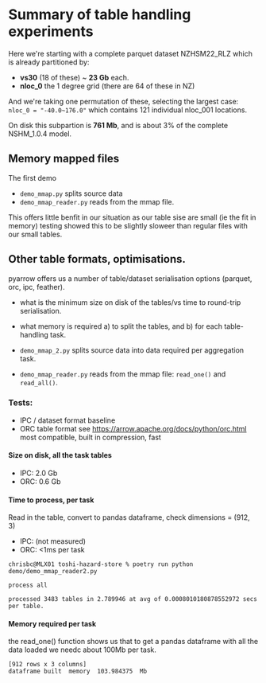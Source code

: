 # Summary of table handling experiments

Here we're starting with a complete parquet dataset NZHSM22_RLZ which is already partitioned by:
 - **vs30** (18 of these) ~ **23 Gb** each.
 - **nloc_0** the 1 degree grid (there are 64 of these in NZ)

And we're taking one permutation of these, selecting the largest case: `nloc_0 = "-40.0~176.0"` which contains 121 individual nloc_001 locations.

On disk this subpartion is **761 Mb**, and is about 3% of the complete NSHM_1.0.4 model.

## Memory mapped files

The first demo

 - `demo_mmap.py` splits  source data 
 - `demo_mmap_reader.py` reads from the mmap file.

This offers little benfit in our situation as our table sise are small (ie the fit in memory)
testing showed this to be slightly sloweer than regular files with our small tables.

## Other table formats, optimisations.

 pyarrow offers us a number of table/dataset serialisation options (parquet, orc, ipc, feather).
 - what is the minimum size on disk of the tables/vs time to round-trip serialisation.
 - what memory is required a) to split the tables, and b) for each table-handling task.

 - `demo_mmap_2.py` splits source data into data required per aggregation task.
 - `demo_mmap_reader.py` reads from the mmap file: `read_one()` and `read_all()`.

### Tests:
 
  - IPC / dataset format 
    baseline 
  - ORC  table format see https://arrow.apache.org/docs/python/orc.html
    most compatible, built in compression, fast

#### Size on disk, all the task tables

 - IPC: 2.0 Gb
 - ORC: 0.6 Gb 

#### Time to process, per task

Read in the table, convert to pandas dataframe, check dimensions = (912, 3)

 - IPC: (not measured)
 - ORC: <1ms per task 

```
chrisbc@MLX01 toshi-hazard-store % poetry run python demo/demo_mmap_reader2.py

process all

processed 3483 tables in 2.789946 at avg of 0.0008010180878552972 secs per table.
```

#### Memory required per task

the read_one() function shows us that to get a pandas dataframe with all the data loaded we needc about 100Mb per task.

```
[912 rows x 3 columns]
dataframe built  memory  103.984375  Mb
```